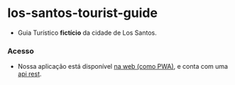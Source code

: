 # los-santos-tourist-guide
- Guia Turístico **fictício** da cidade de Los Santos.

### Acesso
- Nossa aplicação está disponível [na web (como PWA)](https://los-santos-tourist-guide.web.app), e conta com uma [api rest](https://us-central1-los-santos-tourist-guide.cloudfunctions.net/tgapi).
